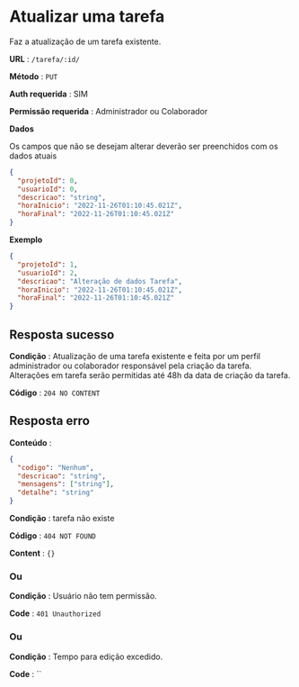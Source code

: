 # Atualizar uma tarefa

Faz a atualização de um tarefa existente.

**URL** : `/tarefa/:id/`

**Método** : `PUT`

**Auth requerida** : SIM

**Permissão requerida** : Administrador ou Colaborador

**Dados**

Os campos que não se desejam alterar deverão ser preenchidos com os dados atuais

```json
{
  "projetoId": 0,
  "usuarioId": 0,
  "descricao": "string",
  "horaInicio": "2022-11-26T01:10:45.021Z",
  "horaFinal": "2022-11-26T01:10:45.021Z"
}
```

**Exemplo**

```json
{
  "projetoId": 1,
  "usuarioId": 2,
  "descricao": "Alteração de dados Tarefa",
  "horaInicio": "2022-11-26T01:10:45.021Z",
  "horaFinal": "2022-11-26T01:10:45.021Z"
}
```

## Resposta sucesso

**Condição** : Atualização de uma tarefa existente e feita por um perfil administrador ou colaborador responsável pela criação da tarefa. Alterações em tarefa serão permitidas até 48h da data de criação da tarefa.

**Código** : `204 NO CONTENT`

## Resposta erro

**Conteúdo** :

```json
{
  "codigo": "Nenhum",
  "descricao": "string",
  "mensagens": ["string"],
  "detalhe": "string"
}
```

**Condição** : tarefa não existe

**Código** : `404 NOT FOUND`

**Content** : `{}`

### Ou

**Condição** : Usuário não tem permissão.

**Code** : `401 Unauthorized`

### Ou

**Condição** : Tempo para edição excedido.

**Code** : ``

